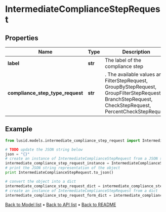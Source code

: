 # IntermediateComplianceStepRequest


## Properties
Name | Type | Description | Notes
------------ | ------------- | ------------- | -------------
**label** | **str** | The label of the compliance step | 
**compliance_step_type_request** | **str** | . The available values are: FilterStepRequest, GroupByStepRequest, GroupFilterStepRequest, BranchStepRequest, CheckStepRequest, PercentCheckStepRequest | 

## Example

```python
from lusid.models.intermediate_compliance_step_request import IntermediateComplianceStepRequest

# TODO update the JSON string below
json = "{}"
# create an instance of IntermediateComplianceStepRequest from a JSON string
intermediate_compliance_step_request_instance = IntermediateComplianceStepRequest.from_json(json)
# print the JSON string representation of the object
print IntermediateComplianceStepRequest.to_json()

# convert the object into a dict
intermediate_compliance_step_request_dict = intermediate_compliance_step_request_instance.to_dict()
# create an instance of IntermediateComplianceStepRequest from a dict
intermediate_compliance_step_request_form_dict = intermediate_compliance_step_request.from_dict(intermediate_compliance_step_request_dict)
```
[Back to Model list](../README.md#documentation-for-models) &#8226; [Back to API list](../README.md#documentation-for-api-endpoints) &#8226; [Back to README](../README.md)


